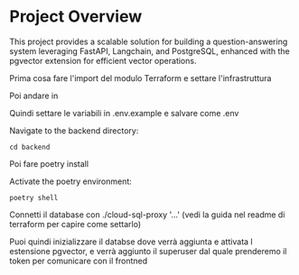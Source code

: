 # Project Overview

This project provides a scalable solution for building a question-answering system leveraging FastAPI, Langchain, and PostgreSQL, enhanced with the pgvector extension for efficient vector operations.

Prima cosa fare l'import del modulo Terraform e settare l'infrastruttura

Poi andare in

Quindi settare le variabili in .env.example e salvare come .env

Navigate to the backend directory:

```
cd backend
```

Poi fare poetry install

Activate the poetry environment:

```
poetry shell
```

Connetti il database con ./cloud-sql-proxy '...' (vedi la guida nel readme di terraform per capire come settarlo)

Puoi quindi inizializzare il databse dove verrà aggiunta e attivata l estensione pgvector, e verrà aggiunto il superuser dal quale prenderemo il token per comunicare con il frontned

